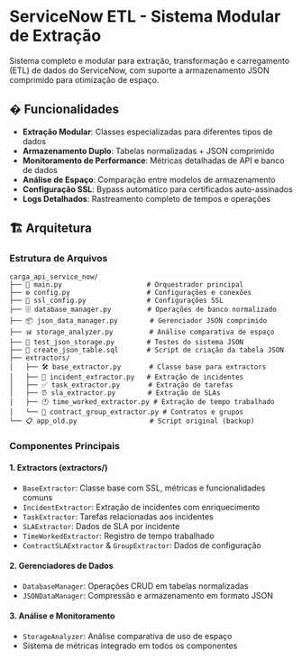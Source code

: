 # ServiceNow ETL - Sistema Modular de Extração

Sistema completo e modular para extração, transformação e carregamento (ETL) de dados do ServiceNow, com suporte a armazenamento JSON comprimido para otimização de espaço.

## � Funcionalidades

- **Extração Modular**: Classes especializadas para diferentes tipos de dados
- **Armazenamento Duplo**: Tabelas normalizadas + JSON comprimido
- **Monitoramento de Performance**: Métricas detalhadas de API e banco de dados
- **Análise de Espaço**: Comparação entre modelos de armazenamento
- **Configuração SSL**: Bypass automático para certificados auto-assinados
- **Logs Detalhados**: Rastreamento completo de tempos e operações

## 🏗️ Arquitetura

### Estrutura de Arquivos

```
carga_api_service_now/
├── 📄 main.py                     # Orquestrador principal
├── ⚙️ config.py                   # Configurações e conexões
├── 🔐 ssl_config.py               # Configurações SSL
├── 🗄️ database_manager.py         # Operações de banco normalizado
├── 📦 json_data_manager.py        # Gerenciador JSON comprimido
├── 📊 storage_analyzer.py         # Análise comparativa de espaço
├── 🧪 test_json_storage.py        # Testes do sistema JSON
├── 📜 create_json_table.sql       # Script de criação da tabela JSON
├── extractors/
│   ├── 🛠️ base_extractor.py       # Classe base para extractors
│   ├── 🎫 incident_extractor.py   # Extração de incidentes
│   ├── ✅ task_extractor.py       # Extração de tarefas
│   ├── ⏰ sla_extractor.py        # Extração de SLAs
│   ├── 🕐 time_worked_extractor.py # Extração de tempo trabalhado
│   └── 👥 contract_group_extractor.py # Contratos e grupos
└── 📋 app_old.py                  # Script original (backup)
```

### Componentes Principais

#### 1. **Extractors (extractors/)**
- `BaseExtractor`: Classe base com SSL, métricas e funcionalidades comuns
- `IncidentExtractor`: Extração de incidentes com enriquecimento
- `TaskExtractor`: Tarefas relacionadas aos incidentes
- `SLAExtractor`: Dados de SLA por incidente
- `TimeWorkedExtractor`: Registro de tempo trabalhado
- `ContractSLAExtractor` & `GroupExtractor`: Dados de configuração

#### 2. **Gerenciadores de Dados**
- `DatabaseManager`: Operações CRUD em tabelas normalizadas
- `JSONDataManager`: Compressão e armazenamento em formato JSON

#### 3. **Análise e Monitoramento**
- `StorageAnalyzer`: Análise comparativa de uso de espaço
- Sistema de métricas integrado em todos os componentes